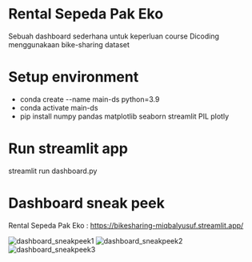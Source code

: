 # Rental Sepeda Pak Eko
Sebuah dashboard sederhana untuk keperluan course Dicoding menggunakaan bike-sharing dataset

# Setup environment
* conda create --name main-ds python=3.9
* conda activate main-ds
* pip install numpy pandas matplotlib seaborn streamlit PIL plotly

# Run streamlit app
streamlit run dashboard.py

# Dashboard sneak peek
Rental Sepeda Pak Eko : https://bikesharing-miqbalyusuf.streamlit.app/

![dashboard_sneakpeek1](https://github.com/MIqbalY/bike_sharing/assets/46331276/90f2f7d9-1712-4e91-833c-6d99427f82b3)
![dashboard_sneakpeek2](https://github.com/MIqbalY/bike_sharing/assets/46331276/f7568178-8f76-4fe7-8293-e5de82ae43d1)
![dashboard_sneakpeek3](https://github.com/MIqbalY/bike_sharing/assets/46331276/894d779f-eef5-42b0-8d11-80a3cf46269d)

